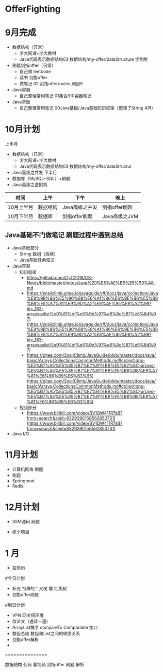 # OfferFighting

# 9月完成
* 数据结构（日常）
	* 浙大网课+浙大教材 
	* Java代码表示数据结构03 数据结构/my-offer/dataStructure 学到堆
* 刷题剑指offer（日常）
	* 自己做 leetcode 
	* 读书 剑指offer
	* 做笔记   02 剑指offer/notes 刷到9
* Java容器
	* 自己整理常用笔记 01集合/00容器笔记   
* Java基础
	* 自己整理常用笔记 00Java基础/Java基础知识框架（整理了String API）   

# 10月计划
上半月
* 数据结构（日常）
	* 浙大网课+浙大教材 
	* Java代码表示数据结构03 数据结构/my-offer/dataStructur
* Java高级之并发
下半月
* 数据库（MySQL+SQL）+刷题  
* Java高级之虚拟机



| 时间 | 上午 | 下午 |晚上 |
|--|--|--|--|
| 10月上半月| 数据结构 |Java高级之并发 |剑指offer刷题|
|  10月下半月| 数据库 |剑指offer刷题 |Java高级之JVM|
## Java基础不门做笔记 刷题过程中遇到总结
* Java基础部分   
	* String 数组（后续）
	* Java基础其余知识
* Java容器 
	* 知识框架 
		* [https://github.com/CyC2018/CS-Notes/blob/master/notes/Java%20%E5%AE%B9%E5%99%A8.md ](https://github.com/CyC2018/CS-Notes/blob/master/notes/Java%20%E5%AE%B9%E5%99%A8.md )
		*  [https://snailclimb.gitee.io/javaguide//#/docs/java/collection/Java%E9%9B%86%E5%90%88%E6%A1%86%E6%9E%B6%E5%B8%B8%E8%A7%81%E9%9D%A2%E8%AF%95%E9%A2%98?id=_163-arraysaslist%e9%81%bf%e5%9d%91%e6%8c%87%e5%8d%97](https://snailclimb.gitee.io/javaguide//#/docs/java/collection/Java%E9%9B%86%E5%90%88%E6%A1%86%E6%9E%B6%E5%B8%B8%E8%A7%81%E9%9D%A2%E8%AF%95%E9%A2%98?id=_163-arraysaslist%e9%81%bf%e5%9d%91%e6%8c%87%e5%8d%97)
		* [https://gitee.com/SnailClimb/JavaGuide/blob/master/docs/java/basic/Arrays,CollectionsCommonMethods.md#collections-%E5%B7%A5%E5%85%B7%E7%B1%BB%E5%92%8C-arrays-%E5%B7%A5%E5%85%B7%E7%B1%BB%E5%B8%B8%E8%A7%81%E6%96%B9%E6%B3%95](https://gitee.com/SnailClimb/JavaGuide/blob/master/docs/java/basic/Arrays,CollectionsCommonMethods.md#collections-%E5%B7%A5%E5%85%B7%E7%B1%BB%E5%92%8C-arrays-%E5%B7%A5%E5%85%B7%E7%B1%BB%E5%B8%B8%E8%A7%81%E6%96%B9%E6%B3%95)
	* 视频部分
		*   [https://www.bilibili.com/video/BV1QW411R7sB?from=search&seid=8329390158562850731](https://www.bilibili.com/video/BV1QW411R7sB?from=search&seid=8329390158562850731)
* Java I/O


# 11月计划
* 计算机网络 刷题
* 刷题
* Springboot
* Redis

# 12月计划
* SSM源码 刷题


* 练个项目
# 1 月
* 投简历

#今日计划
* 补充  特殊的二叉树 堆 红黑树
* 剑指offer刷题






#明日计划

* VPN 网关搭环境
* 改论文（通读一遍）
* ArrayList排序 compareTo Comparable 接口 
* 数组总结 数组和List之间的转换关系
* 剑指offer解析
* 
===============

数据结构 代码 看视频
剑指offer 刷题 解析